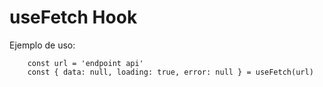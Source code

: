 # useFetch Hook

Ejemplo de uso:
```
    const url = 'endpoint api'
    const { data: null, loading: true, error: null } = useFetch(url)
```
